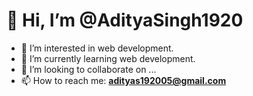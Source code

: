 # 👋 Hi, I’m @AdityaSingh1920  

- 👀 I’m interested in web development.  
- 🌱 I’m currently learning web development.  
- 💞️ I’m looking to collaborate on ...  
- 📫 How to reach me: **adityas192005@gmail.com**  
